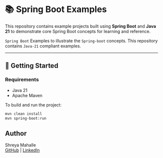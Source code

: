 # 📚 Spring Boot Examples

This repository contains example projects built using **Spring Boot** and **Java 21** to demonstrate core Spring Boot concepts for learning and reference.

`Spring Boot` Examples to illustrate the `Spring-boot` concepts. This repository contains `Java-21` compliant examples.

---

## 🚀 Getting Started

### Requirements

- Java 21
- Apache Maven

To build and run the project:

```bash
mvn clean install
mvn spring-boot:run

```

## Author
Shreya Mahalle  
[GitHub](https://github.com/shreyamahalle) | [LinkedIn](https://linkedin.com/in/shreyamahalle)

